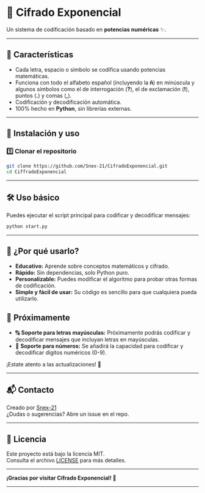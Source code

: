 # 🔐 Cifrado Exponencial

Un sistema de codificación basado en **potencias numéricas** ✨.  

---

## 🚀 Características
- Cada letra, espacio o símbolo se codifica usando potencias matemáticas.
- Funciona con todo el alfabeto español (incluyendo la **ñ**) en minúscula y algunos símbolos como el de interrogación (**?**), el de exclamación (**!**), puntos (**.**) y comas (**,**).
- Codificación y decodificación automática.
- 100% hecho en **Python**, sin librerías externas.

---

## 📂 Instalación y uso

### 1️⃣ Clonar el repositorio
```bash
git clone https://github.com/Snex-21/CifradoExponencial.git
cd CiffradoExponencial
```
---

## 🛠️ Uso básico

Puedes ejecutar el script principal para codificar y decodificar mensajes:

```bash
python start.py
```

---

## 🎯 ¿Por qué usarlo?

- **Educativo:** Aprende sobre conceptos matemáticos y cifrado.
- **Rápido:** Sin dependencias, solo Python puro.
- **Personalizable:** Puedes modificar el algoritmo para probar otras formas de codificación.
- **Simple y fácil de usar:** Su código es sencillo para que cualquiera pueda utilizarlo.

## 🚧 Próximamente

- 🔠 **Soporte para letras mayúsculas:** Próximamente podrás codificar y decodificar mensajes que incluyan letras en mayúsculas.
- 🔢 **Soporte para números:** Se añadirá la capacidad para codificar y decodificar dígitos numéricos (0-9).

¡Estate atento a las actualizaciones! 🎉

---

## 📬 Contacto

Creado por [Snex-21](https://github.com/Snex-21)  
¿Dudas o sugerencias? Abre un issue en el repo.

---

## 📄 Licencia

Este proyecto está bajo la licencia MIT.  
Consulta el archivo [LICENSE](LICENSE) para más detalles.

---

**¡Gracias por visitar Cifrado Exponencial! 🚀**

---

